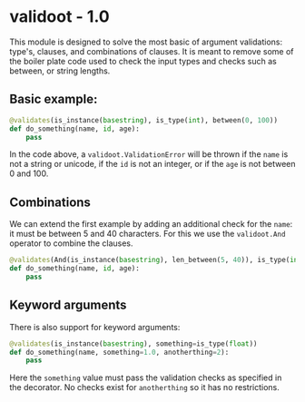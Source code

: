 # validoot - 1.0

This module is designed to solve the most basic of argument validations:
type's, clauses, and combinations of clauses. It is meant to remove some of the
boiler plate code used to check the input types and checks such as between, or
string lengths.

## Basic example:

```python
@validates(is_instance(basestring), is_type(int), between(0, 100))
def do_something(name, id, age):
    pass
```

In the code above, a `validoot.ValidationError` will be thrown if the `name`
is not a string or unicode, if the `id` is not an integer, or if the `age`
is not between 0 and 100.

## Combinations

We can extend the first example by adding an additional check for the `name`:
it must be between 5 and 40 characters. For this we use the `validoot.And` operator
to combine the clauses.

```python
@validates(And(is_instance(basestring), len_between(5, 40)), is_type(int), between(0, 100))
def do_something(name, id, age):
    pass
```

## Keyword arguments

There is also support for keyword arguments:

```python
@validates(is_instance(basestring), something=is_type(float))
def do_something(name, something=1.0, anotherthing=2):
    pass
```

Here the `something` value must pass the validation checks as specified in the decorator.
No checks exist for `anotherthing` so it has no restrictions.

